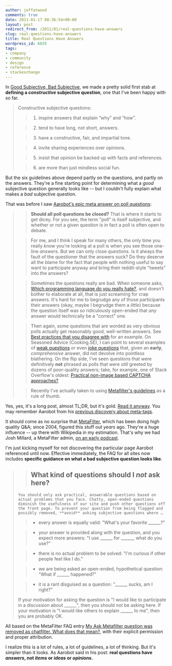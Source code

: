 ```yaml
---
author: jeffatwood
comments: true
date: 2011-01-17 08:36:54+00:00
layout: post
redirect_from: /2011/01/real-questions-have-answers
slug: real-questions-have-answers
title: Real Questions Have Answers
wordpress_id: 6835
tags:
- company
- community
- design
- reference
- stackexchange
---
```


In [Good Subjective, Bad Subjective](http://blog.stackoverflow.com/2010/09/good-subjective-bad-subjective/), we made a pretty solid first stab at **defining a _constructive_ subjective question**, one that I've been happy with so far. 



<blockquote>
Constructive subjective questions:


> 
> 

>   1. inspire answers that explain “why” and “how”.

>   2. tend to have long, not short, answers.

>   3. have a constructive, fair, and impartial tone.

>   4. invite sharing experiences over opinions.

>   5. insist that opinion be backed up with facts and references.

>   6. are more than just mindless social fun.

</blockquote>



But the six guidelines above depend partly on the questions, and partly on the answers. They're a fine starting point for determining what a _good_ subjective question generally looks like -- but I couldn't fully explain what makes a _bad_ subjective question.

That was before I saw [Aarobot's epic meta answer on poll questions](http://meta.stackoverflow.com/questions/75168/should-polls-be-maintained-as-community-wiki-questions-or-should-they-be-closed/75179#75179):



<blockquote>

> 
> **Should all poll questions be closed?** That is where it starts to get dicey.  For you see, the term "poll" is itself subjective, and whether or not a given question is in fact a poll is often open to debate.
> 
> 
 

> 
> For me, and I think I speak for many others, the only time you really _know_ you're looking at a poll is when you see those one-line _answers_.  But we can only close _questions_.  Is it always the fault of the questioner that the answers suck?  Do they deserve all the blame for the fact that people with nothing useful to say want to participate anyway and bring their reddit-style "tweets" into the answers?
> 
> 
 

> 
> Sometimes the questions really are bad.  When someone asks, [Which programming language do you really hate?](http://programmers.stackexchange.com/q/2846/3249), and doesn't bother to elaborate at all, that is just screaming for crap answers.  It's hard for me to begrudge any of those participants their answers (okay, maybe I begrudge them a _little_) because the question itself was so ridiculously open-ended that _any_ answer would technically be a "correct" one.
> 
> 
 

> 
> Then again, some questions that are worded as very obvious polls actually get reasonably good, well-written answers.  See [Best practices that you disagree with](http://programmers.stackexchange.com/q/14856/3249) for an example.  On Seasoned Advice (Cooking.SE), I can point to several examples of [weak questions](http://cooking.stackexchange.com/q/9562/41) or even [joke questions](http://cooking.stackexchange.com/q/9533/41) that, given an **early**, _comprehensive_ answer, did not devolve into pointless blathering.  On the flip side, I've seen questions that were definitively **not** phrased as polls that were _still_ greeted by dozens of poor-quality answers; take, for example, one of Stack Overflow's oldest: [Practical non-image based CAPTCHA approaches?](http://stackoverflow.com/q/8472/38360)
> 
> 
 

> 
> Recently I've actually taken to using [Metafilter's guidelines](http://faq.metafilter.com/tags/chatfilter) as a rule of thumb. 
</blockquote>



Yes, yes, it's a long post, almost TL;DR, but it's gold. [Read it anyway](http://meta.stackoverflow.com/questions/75168/should-polls-be-maintained-as-community-wiki-questions-or-should-they-be-closed/75179#75179). You may remember Aarobot from his [previous discovery about meta-tags](http://blog.stackoverflow.com/2010/08/the-death-of-meta-tags/). 

It should come as no surprise that [MetaFilter](http://www.metafilter.com/), which has been doing high quality Q&A; since 2004, figured this stuff out _years_ ago. They're a huge influence -- up there with Wikipedia in my estimation. That's why we had Josh Millard, a MetaFilter admin, [on an early podcast](http://blog.stackoverflow.com/2008/09/podcast-22/).



I'm just kicking myself for not discovering the particular page Aarobot referenced until now. Effective immediately, the FAQ for all sites now includes **specific guidance on what a bad subjective question looks like**.



<blockquote>

> 
> ## What kind of questions should I _not_ ask here?
> 
> 

> 
> 
    You should only ask practical, answerable questions based on actual problems that you face. Chatty, open-ended questions diminish the usefulness of our site and push other questions off the front page. To prevent your question from being flagged and possibly removed, **avoid** asking subjective questions where …
    
> 
> 
        
>   * every answer is equally valid: "What's your favorite ______?"
> 
        
>   * your answer is provided along with the question, and you expect more answers: "I use ______ for ______, what do you use?"
> 
        
>   * there is no actual problem to be solved: "I'm curious if other people feel like I do."
> 
        
>   * we are being asked an open-ended, hypothetical question: "What if ______ happened?"
> 
        
>   * it is a rant disguised as a question: "______ sucks, am I right?"
> 
    

> 
> 

> 
> 
If your motivation for asking the question is "I would like to participate in a discussion about ______", then you should not be asking here. If your motivation is "I would like others to explain ______ to me", then you are probably OK. 

> 
> 
</blockquote>





All based on the MetaFilter FAQ entry [My Ask Metafilter question was removed as chatfilter. What does that mean?](http://faq.metafilter.com/tags/chatfilter), with their explicit permission and proper attribution.



I realize this is a lot of rules, a lot of guidelines, a lot of thinking. But it's simpler than it looks. As Aarobot said in his post: **real questions have _answers_, not _items_ or _ideas_ or _opinions_.**

